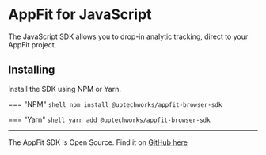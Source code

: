 # AppFit for JavaScript

The JavaScript SDK allows you to drop-in analytic tracking, direct to your AppFit project.

## Installing

Install the SDK using NPM or Yarn.

=== "NPM"
    ```shell
    npm install @uptechworks/appfit-browser-sdk
    ```

=== "Yarn"
    ```shell
    yarn add @uptechworks/appfit-browser-sdk
    ```

---

The AppFit SDK is Open Source. Find it on [GitHub here](https://github.com/uptech/appfit-javascript-sdk)
